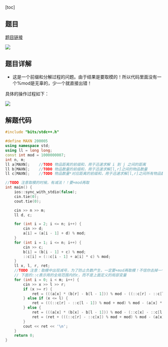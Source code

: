 [toc]

## 题目

[题目链接](https://ac.nowcoder.com/acm/contest/26908/1029)

![](https://s2.loli.net/2022/01/16/PMNcXnOlT5BDhzv.png)

## 题目详解

* 这是一个前缀和分解过程的问题。由于结果是要取模的！所以代码里面没有一个%mod是无辜的，少一个就直接出错！

具体的操作过程如下：

![](https://s2.loli.net/2022/01/17/9hGeXUZutiNc6xI.jpg)

## 解题代码

```cpp
#include "bits/stdc++.h"

#define MAXN 200005
using namespace std;
using ll = long long;
const int mod = 1000000007;
int n, m;
ll a[MAXN];    //TODO 物品距离的前缀和，用于迅速求解 i 到 j 之间的距离
ll b[MAXN];    //TODO 物品数量的前缀和，用于迅速求解[l,r]之间的物品数量
ll c[MAXN];    //TODO 物品数量*对应距离的前缀和，用于迅速求解[l,r]之间所有物品数量乘以对应的距离

//TODO 注意取模的时候，有减法！！要+mod再取
int main() {
    ios::sync_with_stdio(false);
    cin.tie(0);
    cout.tie(0);

    cin >> n >> m;
    ll d, c;

    for (int i = 2; i <= n; i++) {
        cin >> d;
        a[i] = (a[i - 1] + d) % mod;
    }
    for (int i = 1; i <= n; i++) {
        cin >> c;
        b[i] = (b[i - 1] + c) % mod;
        ::c[i] = (::c[i - 1] + a[i] * c) % mod;
    }
    ll x, l, r, ret;
    //TODO 注意：取模中出现减号，为了防止负数产生，一定要+mod再取模！不信你去掉一个mod试试，保证全扑街！
    // 下面的::c表示用的全局范围内的c，而不是上面定义的局部变量
    for (int i = 0; i < m; i++) {
        cin >> x >> l >> r;
        if (x >= r) {
            ret = (((a[x] * (b[r] - b[l - 1])) % mod - ((::c[r] - ::c[l - 1]) % mod + mod) % mod) % mod + mod) % mod;
        } else if (x <= l) {
            ret = (((::c[r] - ::c[l - 1]) % mod + mod) % mod - (a[x] * (b[r] - b[l - 1])) % mod + mod) % mod;
        } else {
            ret = (((a[x] * (b[x] - b[l - 1])) % mod - (::c[x] - ::c[l - 1]) % mod + mod) % mod + mod) % mod;
            ret = (ret + (((::c[r] - ::c[x]) % mod + mod) % mod - (a[x] * (b[r] - b[x])) % mod + mod)) % mod;
        }
        cout << ret << '\n';
    }
    return 0;
}
```

